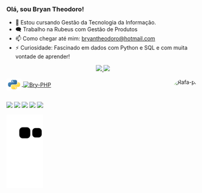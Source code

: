 ### Olá, sou Bryan Theodoro!

- 🌱 Estou cursando Gestão da Tecnologia da Informação.
- 🗨 Trabalho na Rubeus com Gestão de Produtos
- 📫 Como chegar até mim:  bryantheodoro@hotmail.com
- ⚡ Curiosidade: Fascinado em dados com Python e SQL e com muita vontade de aprender!

<div align="center">
  <a href="https://github.com/bryanthebem">
  <img height="180em" src="https://github-readme-stats.vercel.app/api?username=bryanthebem&show_icons=true&theme=dracula&include_all_commits=true&count_private=true"/>
  <img height="180em" src="https://github-readme-stats.vercel.app/api/top-langs/?username=bryanthebem&layout=compact&langs_count=7&theme=dracula"/>
</div>
<div style="display: inline_block"><br>
  <img align="center" alt="Bry-Python" height="30" width="40" src="https://raw.githubusercontent.com/devicons/devicon/master/icons/python/python-original.svg">
  <img align="center" alt="Bry-PHP" height="30" width="40" src="https://cdn.jsdelivr.net/gh/devicons/devicon/icons/php/php-original.svg" />
  <img align="right" alt="Rafa-pic" height="150" style="border-radius:50px;" src="https://media.discordapp.net/attachments/704576462652702760/994107241370230804/unknown.png?width=673&height=673">
</div>

##
 
<div>
  <a href="https://www.instagram.com/bryanthebem/" target="_blank"><img src="https://img.shields.io/badge/-Instagram-%23E4405F?style=for-the-badge&logo=instagram&logoColor=white" target="_blank"></a>
 	<a href="https://twitter.com/Bryanthebem" target="_blank"><img src="https://img.shields.io/badge/Twitter-1DA1F2?style=for-the-badge&logo=twitter&logoColor=white" target="_blank"></a>
 <a href="https://www.facebook.com/bryantheodorotb/" target="_blank"><img src="https://img.shields.io/badge/Facebook-1877F2?style=for-the-badge&logo=facebook&logoColor=white" target="_blank"></a> 
  <a href = "mailto:bryantheodorotb@gmail.com"><img src="https://img.shields.io/badge/-Gmail-%23333?style=for-the-badge&logo=gmail&logoColor=white" target="_blank"></a>
  <a href="https://www.linkedin.com/in/bryan-theodoro-do-bem/" target="_blank"><img src="https://img.shields.io/badge/-LinkedIn-%230077B5?style=for-the-badge&logo=linkedin&logoColor=white" target="_blank"></a> 
 
  ![Snake animation](https://github.com/rafaballerini/rafaballerini/blob/output/github-contribution-grid-snake.svg)
 
</div>

          
